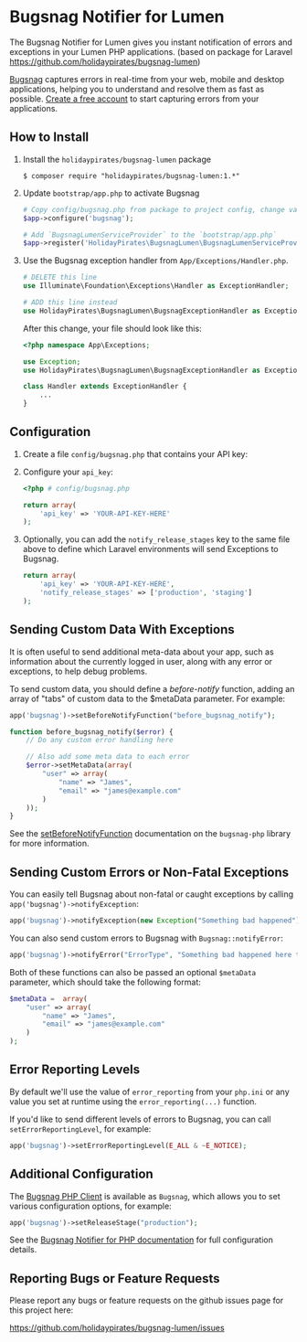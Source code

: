 Bugsnag Notifier for Lumen 
==========================

The Bugsnag Notifier for Lumen gives you instant notification of errors and
exceptions in your Lumen PHP applications.
(based on package for Laravel https://github.com/holidaypirates/bugsnag-lumen) 

[Bugsnag](https://bugsnag.com) captures errors in real-time from your web, 
mobile and desktop applications, helping you to understand and resolve them 
as fast as possible. [Create a free account](https://bugsnag.com) to start 
capturing errors from your applications.


How to Install
--------------

1.  Install the `holidaypirates/bugsnag-lumen` package

    ```shell
    $ composer require "holidaypirates/bugsnag-lumen:1.*"
    ```

2.  Update `bootstrap/app.php` to activate Bugsnag


    ```php
    # Copy config/bugsnag.php from package to project config, change vaules and register config file in `bootstrap/app.php`
    $app->configure('bugsnag');
    ```

    ```php
    # Add `BugsnagLumenServiceProvider` to the `bootstrap/app.php`
    $app->register('HolidayPirates\BugsnagLumen\BugsnagLumenServiceProvider')
    ```

3. Use the Bugsnag exception handler from `App/Exceptions/Handler.php`.

    ```php
    # DELETE this line
    use Illuminate\Foundation\Exceptions\Handler as ExceptionHandler;
    ```

    ```php
    # ADD this line instead
    use HolidayPirates\BugsnagLumen\BugsnagExceptionHandler as ExceptionHandler
    ```

    After this change, your file should look like this:

    ```php
    <?php namespace App\Exceptions;

    use Exception;
    use HolidayPirates\BugsnagLumen\BugsnagExceptionHandler as ExceptionHandler;

    class Handler extends ExceptionHandler {
        ...
    }

    ```

Configuration
-------------------------

1. Create a file `config/bugsnag.php` that contains your API key:

2. Configure your `api_key`:

    ```php
    <?php # config/bugsnag.php

    return array(
        'api_key' => 'YOUR-API-KEY-HERE'
    );
    ```

3.  Optionally, you can add the `notify_release_stages` key to the same file
    above to define which Laravel environments will send Exceptions to Bugsnag.

    ```php
    return array(
        'api_key' => 'YOUR-API-KEY-HERE',
        'notify_release_stages' => ['production', 'staging']
    );
    ```

Sending Custom Data With Exceptions
-----------------------------------

It is often useful to send additional meta-data about your app, such as 
information about the currently logged in user, along with any
error or exceptions, to help debug problems. 

To send custom data, you should define a *before-notify* function, 
adding an array of "tabs" of custom data to the $metaData parameter. For example:

```php
app('bugsnag')->setBeforeNotifyFunction("before_bugsnag_notify");

function before_bugsnag_notify($error) {
    // Do any custom error handling here

    // Also add some meta data to each error
    $error->setMetaData(array(
        "user" => array(
            "name" => "James",
            "email" => "james@example.com"
        )
    ));
}
```

See the [setBeforeNotifyFunction](https://bugsnag.com/docs/notifiers/php#setbeforenotifyfunction)
documentation on the `bugsnag-php` library for more information.


Sending Custom Errors or Non-Fatal Exceptions
---------------------------------------------

You can easily tell Bugsnag about non-fatal or caught exceptions by 
calling `app('bugsnag')->notifyException`:

```php
app('bugsnag')->notifyException(new Exception("Something bad happened"));
```

You can also send custom errors to Bugsnag with `Bugsnag::notifyError`:

```php
app('bugsnag')->notifyError("ErrorType", "Something bad happened here too");
```

Both of these functions can also be passed an optional `$metaData` parameter,
which should take the following format:

```php
$metaData =  array(
    "user" => array(
        "name" => "James",
        "email" => "james@example.com"
    )
);
```


Error Reporting Levels
----------------------

By default we'll use the value of `error_reporting` from your `php.ini`
or any value you set at runtime using the `error_reporting(...)` function.

If you'd like to send different levels of errors to Bugsnag, you can call
`setErrorReportingLevel`, for example:

```php
app('bugsnag')->setErrorReportingLevel(E_ALL & ~E_NOTICE);
```


Additional Configuration
------------------------

The [Bugsnag PHP Client](https://bugsnag.com/docs/notifiers/php)
is available as `Bugsnag`, which allows you to set various
configuration options, for example:

```php
app('bugsnag')->setReleaseStage("production");
```

See the [Bugsnag Notifier for PHP documentation](https://bugsnag.com/docs/notifiers/php#additional-configuration)
for full configuration details.


Reporting Bugs or Feature Requests
----------------------------------

Please report any bugs or feature requests on the github issues page for this
project here:

<https://github.com/holidaypirates/bugsnag-lumen/issues>
